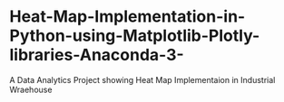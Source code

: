 # Heat-Map-Implementation-in-Python-using-Matplotlib-Plotly-libraries-Anaconda-3-
A Data Analytics Project showing Heat Map Implementaion in Industrial Wraehouse

